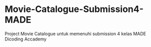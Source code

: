 # Movie-Catalogue-Submission4-MADE
Project Movie Catalogue untuk memenuhi submission 4 kelas MADE Dicoding Accademy
